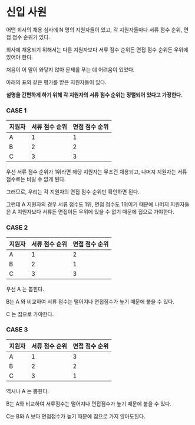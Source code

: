 # 신입 사원

어떤 회사의 채용 심사에 N 명의 지원자들이 있고, 각 지원자들마다 서류 점수 순위, 면접 점수 순위가 있다.

회사에 채용되기 위해서는 다른 지원자보다 서류 점수 순위든 면접 점수 순위든 우위에 있어야 한다.

처음이 이 말이 와닿지 않아 문제를 푸는 데 어려움이 있었다.

아래의 표와 같은 평가를 받은 지원자들이 있다.

**설명을 간편하게 하기 위해 각 지원자의 서류 점수 순위는 정렬되어 있다고 가정한다.**

### CASE 1

| 지원자 | 서류 점수 순위 | 면접 점수 순위 |
| --- | --- | --- | 
| A | 1 | 1 |  
| B | 2 | 2 |  
| C | 3 | 3 | 

우선 서류 점수 순위가 1위라면 해당 지원자는 무조건 채용되고, 나머지 지원자는 서류 점수로는 비빌 수 없게 된다.

그러므로, 우리는 각 지원자의 면접 점수 순위만 확인하면 된다.

그런데 A 지원자의 경우 서류 점수도 1위, 면접 점수도 1위이기 때문에 나머지 지원자들은 A 지원자보다 서류든 면접이든 우위에 있을 수 없기 때문에 집으로 가야한다.

### CASE 2

| 지원자 | 서류 점수 순위 | 면접 점수 순위 |
| --- | --- | --- | 
| A | 1 | 2 |  
| B | 2 | 1 |  
| C | 3 | 3 | 

우선 A 는 뽑힌다.

B는 A 와 비교하여 서류 점수는 떨어지나 면접점수가 높기 때문에 붙을 수 있다.

C 는 집으로 가야한다.

### CASE 3

| 지원자 | 서류 점수 순위 | 면접 점수 순위 |
| --- | --- | --- | 
| A | 1 | 3 |  
| B | 2 | 2 |  
| C | 3 | 1 |

역시나 A 는 뽑힌다.

B는 A와 비교하여 서류점수는 떨어지나 면접점수가 높기 때문에 붙을 수 있다.

C는 B와 A 보다 면접점수가 높기 때문에 집으로 가지 않아도된다.

